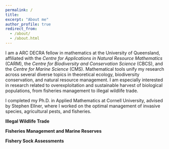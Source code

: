 ```yaml
---
permalink: /
title: 
excerpt: "About me"
author_profile: true
redirect_from: 
  - /about/
  - /about.html
---
```


I am a ARC DECRA fellow in mathematics at the University of Queensland, affiliated with the <i>Centre for Applications in Natural Resource Mathematics</i> (CARM), the <i>Centre for Biodiversity and Conservation Science</i> (CBCS), and the <i>Centre for Marine Science</i> (CMS). Mathematical tools unify my research across several diverse topics in theoretical ecology, biodiversity conservation, and natural resource management. I am especially interested in research related to overexploitation and sustainable harvest of biological populations, from fisheries management to illegal wildlife trade.

I completed my Ph.D. in Applied Mathematics at Cornell University, advised by Stephen Ellner, where I worked on the optimal management of invasive species, agricultural pests, and fisheries.  

<b>Illegal Wildlife Trade</b>

<b>Fisheries Management and Marine Reserves</b>

<b>Fishery Sock Assessments</b>
